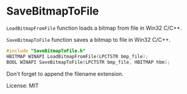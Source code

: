 # SaveBitmapToFile

`LoadBitmapFromFile` function loads a bitmap from file in Win32 C/C++.

`SaveBitmapToFile` function saves a bitmap to file in Win32 C/C++.

```c
#include "SaveBitmapToFile.h"
HBITMAP WINAPI LoadBitmapFromFile(LPCTSTR bmp_file);
BOOL WINAPI SaveBitmapToFile(LPCTSTR bmp_file, HBITMAP hbm);
```

Don't forget to append the filename extension.

License: MIT
